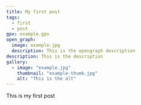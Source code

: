 ```yaml
---
title: My first post
tags:
  - first
  - post
gpx: example.gpx
open_graph: 
  image: example.jpg
  description: This is the opengraph description
description: This is the description
gallery:
  - image: "example.jpg"
    thumbnail: "example-thumb.jpg"
    alt: "This is the alt"
---
```


This is my first post